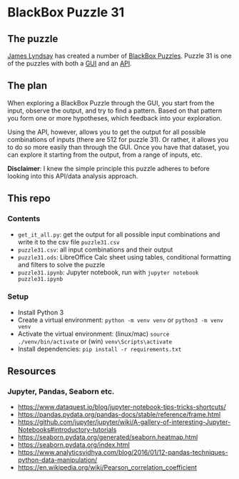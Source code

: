 # BlackBox Puzzle 31


## The puzzle
[James Lyndsay](https://twitter.com/workroomprds) has created a number of
[BlackBox Puzzles](http://blackboxpuzzles.workroomprds.com/). Puzzle 31 is one of the puzzles with both a [GUI]((http://blackboxpuzzles.workroomprds.com/puzzle31/)) and an
[API](http://blackboxpuzzles.workroomprds.com:8002/puzzle31).


## The plan
When exploring a BlackBox Puzzle through the GUI, you start from the input, observe the output, and try to find a
pattern. Based on that pattern you form one or more hypotheses, which feedback into your exploration.

Using the API, however, allows you to get the output for all possible combinations of inputs (there are 512 for puzzle
31). Or rather, it allows you to do so more easily than through the GUI. Once you have that dataset, you can explore
it starting from the output, from a range of inputs, etc.

**Disclaimer**: I knew the simple principle this puzzle adheres to before looking into this API/data analysis approach.


## This repo

### Contents
- `get_it_all.py`: get the output for all possible input combinations and write it to the csv file `puzzle31.csv`
- `puzzle31.csv`: all input combinations and their output
- `puzzle31.ods`: LibreOffice Calc sheet using tables, conditional formatting and filters to solve the puzzle
- `puzzle31.ipynb`: Jupyter notebook, run with `jupyter notebook puzzle31.ipynb` 


### Setup
- Install Python 3
- Create a virtual environment: `python -m venv venv` or `python3 -m venv venv`
- Activate the virtual environment: (linux/mac) `source ./venv/bin/activate` or (win) `venv\Scripts\activate`
- Install dependencies: `pip install -r requirements.txt`


## Resources

### Jupyter, Pandas, Seaborn etc.
- https://www.dataquest.io/blog/jupyter-notebook-tips-tricks-shortcuts/
- https://pandas.pydata.org/pandas-docs/stable/reference/frame.html
- https://github.com/jupyter/jupyter/wiki/A-gallery-of-interesting-Jupyter-Notebooks#introductory-tutorials
- https://seaborn.pydata.org/generated/seaborn.heatmap.html
- https://seaborn.pydata.org/index.html
- https://www.analyticsvidhya.com/blog/2016/01/12-pandas-techniques-python-data-manipulation/
- https://en.wikipedia.org/wiki/Pearson_correlation_coefficient
